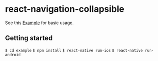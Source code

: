 # react-navigation-collapsible

See this [Example](https://github.com/benevbright/react-navigation-collapsible/tree/master/example) for basic usage.


## Getting started

`$ cd example`
`$ npm install`
`$ react-native run-ios`
`$ react-native run-android`

